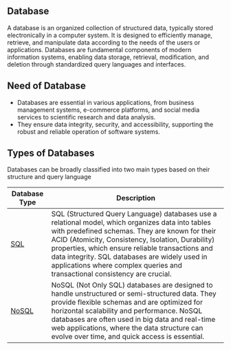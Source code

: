 ## Database

A database is an organized collection of structured data, typically stored electronically in a computer system. It is designed to efficiently manage, retrieve, and manipulate data according to the needs of the users or applications. Databases are fundamental components of modern information systems, enabling data storage, retrieval, modification, and deletion through standardized query languages and interfaces.

## Need of Database

- Databases are essential in various applications, from business management systems, e-commerce platforms, and social media services to scientific research and data analysis. 
- They ensure data integrity, security, and accessibility, supporting the robust and reliable operation of software systems.

## Types of Databases

Databases can be broadly classified into two main types based on their structure and query language

| Database Type | Description |
|---------------|-------------|
|[SQL](sql/sql.md) | SQL (Structured Query Language) databases use a relational model, which organizes data into tables with predefined schemas. They are known for their ACID (Atomicity, Consistency, Isolation, Durability) properties, which ensure reliable transactions and data integrity. SQL databases are widely used in applications where complex queries and transactional consistency are crucial. |
| [NoSQL](nosql/nosql.md) | NoSQL (Not Only SQL) databases are designed to handle unstructured or semi-structured data. They provide flexible schemas and are optimized for horizontal scalability and performance. NoSQL databases are often used in big data and real-time web applications, where the data structure can evolve over time, and quick access is essential. |